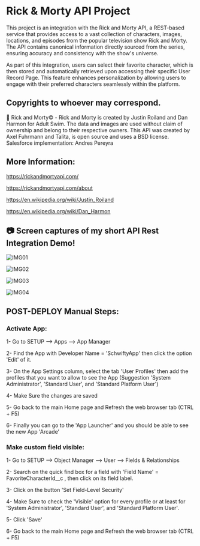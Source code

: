 # Rick & Morty API Project

This project is an integration with the Rick and Morty API, a REST-based service that provides access to a vast collection of characters, images, locations, and episodes from the popular television show Rick and Morty. The API contains canonical information directly sourced from the series, ensuring accuracy and consistency with the show's universe.

As part of this integration, users can select their favorite character, which is then stored and automatically retrieved upon accessing their specific User Record Page. This feature enhances personalization by allowing users to engage with their preferred characters seamlessly within the platform.

## Copyrights to whoever may correspond.

🥒 Rick and Morty© - Rick and Morty is created by Justin Roiland and Dan Harmon for Adult Swim. 
The data and images are used without claim of ownership and belong to their respective owners.
This API was created by Axel Fuhrmann and Talita, is open source and uses a BSD license.
Salesforce implementation: Andres Pereyra  

## More Information:  

https://rickandmortyapi.com/ 

https://rickandmortyapi.com/about

https://en.wikipedia.org/wiki/Justin_Roiland 

https://en.wikipedia.org/wiki/Dan_Harmon


## 📷 Screen captures of my short API Rest Integration Demo!

![IMG01](https://github.com/user-attachments/assets/a95d7feb-758d-4734-8371-795f943521e6)

![IMG02](https://github.com/user-attachments/assets/4f23f15f-376c-47db-b1f8-539308c4683b)

![IMG03](https://github.com/user-attachments/assets/b343a81b-699c-4a77-b9b0-790dea1abec4)

![IMG04](https://github.com/user-attachments/assets/18c6ecb1-d653-43ff-a00b-7131f64864d0)


## POST-DEPLOY Manual Steps:

### Activate App: 

1- Go to SETUP --> Apps --> App Manager

2- Find the App with Developer Name = 'SchwiftyApp' then click the option 'Edit' of it.

3- On the App Settings column, select the tab 'User Profiles' then add the profiles that you want to allow to see the App (Suggestion 'System Administrator', 'Standard User', and 'Standard Platform User')

4- Make Sure the changes are saved

5- Go back to the main Home page and Refresh the web browser tab (CTRL + F5)

6- Finally you can go to the 'App Launcher' and you should be able to see the new App 'Arcade'


### Make custom field visible: 

1- Go to SETUP --> Object Manager --> User --> Fields & Relationships

2- Search on the quick find box for a field with 'Field Name' =  FavoriteCharacterId__c , then click on its field label.

3- Click on the button 'Set Field-Level Security'

4- Make Sure to check the 'Visible' option for every profile or at least for 'System Administrator', 'Standard User', and 'Standard Platform User'.

5- Click 'Save'

6- Go back to the main Home page and Refresh the web browser tab (CTRL + F5)

